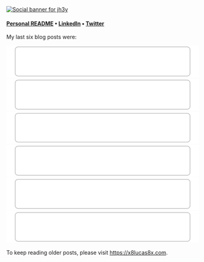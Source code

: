 [![Social banner for jh3y](https://media-exp1.licdn.com/dms/image/C5616AQFQyEgkOD1uVg/profile-displaybackgroundimage-shrink_350_1400/0/1520761696715?e=1663200000&v=beta&t=PfkjeqvN7-ss_iG7Zp3JkkMtCJMADcuyDXhIYhseDg8)](https://x8lucas8x.com)

<!--
**x8lucas8x/x8lucas8x** is a ✨ _special_ ✨ repository because its `README.md` (this file) appears on your GitHub profile.

Here are some ideas to get you started:

- 🔭 I’m currently working on ...
- 🌱 I’m currently learning ...
- 👯 I’m looking to collaborate on ...
- 🤔 I’m looking for help with ...
- 💬 Ask me about ...
- 📫 How to reach me: ...
- 😄 Pronouns: ...
- ⚡ Fun fact: ...
-->

<h4>
<a href="https://x8lucas8x.com/personal-readme/">Personal README</a> • <a href="https://www.linkedin.com/in/x8lucas8x">LinkedIn</a> • <a href="https://twitter.com/x8lucas8x">Twitter</a>
</h4>

My last six blog posts were:

<!-- blog-post-list:start -->
[![I used to hate 1on1s](https://raw.githubusercontent.com/x8lucas8x/x8lucas8x/main/blog-post-list-output/Lucas'_Refuge_Feed/I_used_to_hate_1on1s.svg)](https://x8lucas8x.com/i-used-to-hate-1on1s/)
[![Narrative matters](https://raw.githubusercontent.com/x8lucas8x/x8lucas8x/main/blog-post-list-output/Lucas'_Refuge_Feed/Narrative_matters.svg)](https://x8lucas8x.com/narrative-matters/)
[![Deep thinking time](https://raw.githubusercontent.com/x8lucas8x/x8lucas8x/main/blog-post-list-output/Lucas'_Refuge_Feed/Deep_thinking_time.svg)](https://x8lucas8x.com/deep-thinking-time/)
[![How can I help you?](https://raw.githubusercontent.com/x8lucas8x/x8lucas8x/main/blog-post-list-output/Lucas'_Refuge_Feed/How_can_I_help_you_.svg)](https://x8lucas8x.com/how-can-i-help-you/)
[![Personal README](https://raw.githubusercontent.com/x8lucas8x/x8lucas8x/main/blog-post-list-output/Lucas'_Refuge_Feed/Personal_README.svg)](https://x8lucas8x.com/personal-readme/)
[![Zeroless](https://raw.githubusercontent.com/x8lucas8x/x8lucas8x/main/blog-post-list-output/Lucas'_Refuge_Feed/Zeroless.svg)](https://x8lucas8x.com/zeroless/)


<!-- blog-post-list:end -->

To keep reading older posts, please visit https://x8lucas8x.com.
